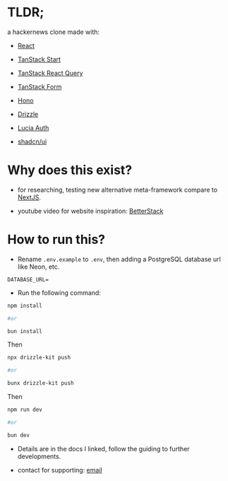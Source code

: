 # TLDR;

a hackernews clone made with:

- [React](https://react.dev)

- [TanStack Start](https://tanstack.com/start/latest/docs/framework/react/build-from-scratch)

- [TanStack React Query](https://tanstack.com/query/latest)

- [TanStack Form](https://tanstack.com/form/latest)

- [Hono](https://hono.dev/)

- [Drizzle](https://orm.drizzle.team/docs/get-started)

- [Lucia Auth](https://lucia-auth.com/)

- [shadcn/ui](https://ui.shadcn.com/)

# Why does this exist?

- for researching, testing new alternative meta-framework compare to [NextJS](https://nextjs.org).

- youtube video for website inspiration: [BetterStack](https://www.youtube.com/watch?v=eHbO5OWBBpg)

# How to run this?

- Rename `.env.example` to `.env`, then adding a PostgreSQL database url like Neon, etc.

```env
DATABASE_URL=
```

- Run the following command:

```bash
npm install

#or

bun install
```

Then

```bash
npx drizzle-kit push

#or

bunx drizzle-kit push
```

Then

```bash
npm run dev

#or

bun dev
```

- Details are in the docs I linked, follow the guiding to further developments.

- contact for supporting: [email](mailto:trananhquan1009@gmail.com)
